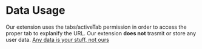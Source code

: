 # Data Usage
Our extension uses the tabs/activeTab permission in order to access the proper tab to explanify the URL.
Our extension **does not** trasmit or store any user data. [Any data is your stuff, not ours](https://xkcd.com/1269/)

